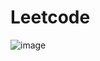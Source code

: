 # Leetcode

![image](https://github.com/user-attachments/assets/b688c8de-8366-471a-b31d-bb52dcf34ec7)
